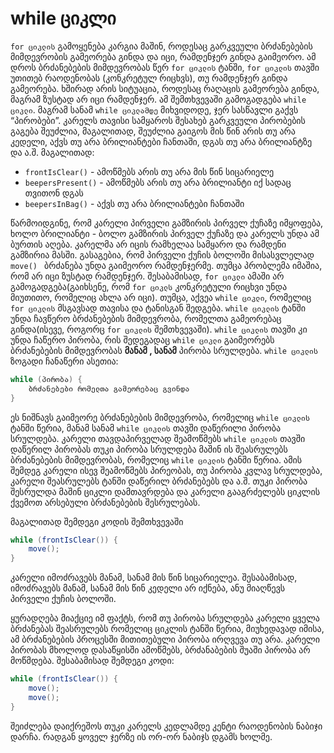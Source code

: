 # while ციკლი
`for ციკლის` გამოყენება კარგია მაშინ, როდესაც გარკვეული ბრძანებების მიმდევრობის გამეორება გინდა და იცი, რამდენჯერ გინდა გაიმეორო. ამ დროს ბრძანებების მიმდევრობას წერ `for ციკლის` ტანში, `for ციკლის` თავში უთითებ რაოდენობას (კონკრეტულ რიცხვს), თუ რამდენჯერ გინდა გამეორება. ხშირად არის სიტუაცია, როდესაც რაღაცის გამეორება გინდა, მაგრამ ზუსტად არ იცი რამდენჯერ. ამ შემთხვევაში გამოგადგება `while ციკლი`. მაგრამ სანამ `while ციკლამდე` მიხვიდოდე, ჯერ სასწავლი გაქვს “პირობები”. კარელს თავისი სამყაროს შესახებ გარკვეული პირობების გაგება შეუძლია, მაგალითად, შეუძლია გაიგოს მის წინ არის თუ არა კედელი, აქვს თუ არა ბრილიანტები ჩანთაში, დგას თუ არა ბრილიანტზე და ა.შ. მაგალითად:

* `frontIsClear()` - ამოწმებს არის თუ არა მის წინ სიცარიელე
* `beepersPresent()` - ამოწმებს არის თუ არა ბრილიანტი იქ სადაც თვითონ დგას
* `beepersInBag()` - აქვს თუ არა ბრილიანტები ჩანთაში

წარმოიდგინე, რომ კარელი პირველი გამზირის პირველ ქუჩაზე იმყოფება, ხოლო ბრილიანტი - ბოლო გამზირის პირველ ქუჩაზე და კარელს უნდა ამ ბურთის აღება. კარელმა არ იცის რამხელაა სამყარო და რამდენი გამზირია მასში. გასაგებია, რომ პირველი ქუჩის ბოლოში მისასვლელად `move() ` ბრძანება უნდა გაიმეორო რამდენჯერმე. თუმცა პრობლემა იმაშია, რომ არ იცი ზუსტად რამდენჯერ. შესაბამისად, `for ციკლი` ამაში არ გამოგადგება(გაიხსენე, რომ `for ციკლს` კონკრეტული რიცხვი უნდა მიუთითო, რომელიც ახლა არ იცი). თუმცა, აქვეა `while ციკლი`, რომელიც `for ციკლის` მსგავსად თავისა და ტანისგან შედგება. `while ციკლის` ტანში უნდა ჩავწერო ბრძანებების მიმდევრობა, რომელთა გამეორებაც გინდა(ისევე, როგორც `for ციკლის` შემთხვევაში). `while ციკლის` თავში კი უნდა ჩაწერო პირობა, რის შედეგადაც `while ციკლი` გაიმეორებს ბრძანებების მიმდევრობას **მანამ , სანამ** პირობა სრულდება. `while ციკლის` ზოგადი ჩანაწერი ასეთია:

```java
while (პირობა) {
    ბრძანებები რომელთა გამეორებაც გვინდა
}
```
ეს ნიშნავს გაიმეორე ბრძანებების მიმდევრობა, რომელიც `while ციკლის` ტანში წერია, მანამ სანამ `while ციკლის` თავში დაწერილი პირობა სრულდება.
კარელი თავდაპირველად შეამოწმებს `while ციკლის` თავში დაწერილ პირობას თუკი პირობა სრულდება მაშინ ის შეასრულებს ბრძანებების მიმდევრობას, რომელიც `while ციკლის` ტანში წერია. ამის შემდეგ კარელი ისევ შეამოწმებს პირეობას, თუ პირობა კვლავ სრულდება, კარელი შეასრულებს ტანში დაწერილ ბრძანებებს და ა.შ. თუკი პირობა შესრულდა მაშინ ციკლი დამთავრდება და კარელი გააგრძელებს ციკლის ქვემოთ არსებული ბრძანებების შესრულებას.


მაგალითად შემდეგი კოდის შემთხვევაში

```java
while (frontIsClear()) {
    move();
}
```

კარელი იმოძრავებს მანამ, სანამ მის წინ სიცარიელეა. შესაბამისად, იმოძრავებს მანამ, სანამ მის წინ კედელი არ იქნება, ანუ მიაღწევს პირველი ქუჩის ბოლოში.


ყურადღება მიაქციე იმ ფაქტს, რომ თუ პირობა სრულდება კარელი ყველა ბრძანებას შეასრულებს რომელიც ციკლის ტანში წერია, მიუხედავად იმისა, ამ ბრძანებების პროცესში მითითებული პირობა ირღვევა თუ არა. კარელი პირობას მხოლოდ დასაწყისში ამოწმებს, ბრძანაბების შუაში პირობა არ მოწმდება. შესაბამისად შემდეგი კოდი:

```java
while (frontIsClear()) {
    move();
    move();
}
```

შეიძლება დაიქრეშოს თუკი კარელს კედლამდე კენტი რაოდენობის ნაბიჯი დარჩა. რადგან ყოველ ჯერზე ის ორ-ორ ნაბიჯს დგამს ხოლმე.